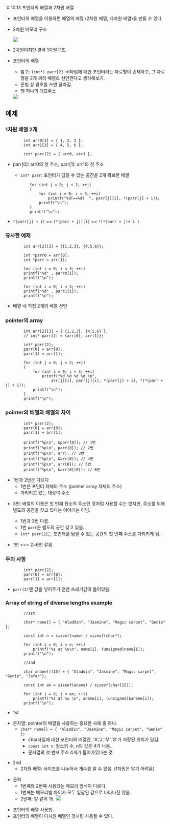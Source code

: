 `# 10.13 포인터의 배열과 2차원 배열

- 포인터의 배열을 이용하면 배열의 배열 (2차원 배열, 다차원 배열)을 만들 수 있다.

* 2차원 메모리 구조

  <img src="https://github.com/uber9ma/following_C/blob/master/images/chapter10/array19.png?raw=true">

- 2차원이지만 결국 1차원구조.
- 포인터의 배열

  - 참고: `(int*) parr[2]` int타입에 대한 포인터라는 자료형이 존재하고, 그 자료형을 2개 짜리 배열로 선언한다고 생각해보기.
  - 문법 상 괄호를 쓰면 달라짐.
  - 행 하나의 대표주소

  <img src="https://github.com/uber9ma/following_C/blob/master/images/chapter10/array20.png?raw=true">

## 예제

### 1차원 배열 2개

            int arr0[3] = { 1, 2, 3 };
            int arr1[3] = { 4, 5, 6 };

            int* parr[2] = { arr0, arr1 };

- parr[0]: arr0의 첫 주소, parr[1]: arr1의 첫 주소

  - `int* parr`: 포인터가 담길 수 있는 공간을 2개 확보한 배열

            for (int j = 0; j < 2; ++j)
            {
                for (int i = 0; i < 3; ++i)
                    printf("%d(==%d)  ", parr[j][i], *(parr[j] + i));
                printf("\n");
            }
            printf("\n");

* `*(parr[j] + i)` == `(*(parr + j))[i]` == `*(*(parr + j)+ i )`

### 유사한 예제

            int arr[2][3] = {{1,2,3}, {4,5,6}};

            int *parr0 = arr[0];
            int *parr = arr[1];

            for (int i = 0; i < 3; ++i)
            printf("%d" , parr0[i]);
            printf("\n");

            for (int i = 0; i < 3; ++i)
            printf("%d" , parr1[i]);
            printf("\n");

- 배열 내 직접 2개의 배열 선언

### pointer의 array

            int arr[2][3] = { {1,2,3}, {4,5,6} };
            // int* parr[2] = {arr[0], arr[1]};

            int* parr[2];
            parr[0] = arr[0];
            parr[1] = arr[1];

            for (int j = 0; j < 2; ++j)
            {
                for (int i = 0; i < 3; ++i)
                    printf("%d %d %d %d \n",
                        arr[j][i], parr[j][i], *(parr[j] + i), *(*(parr + j) + i));
                printf("\n");
            }
            printf("\n");

### pointer의 배열과 배열의 차이

            int* parr[2];
            parr[0] = arr[0];
            parr[1] = arr[1];

            printf("%p\n", &parr[0]); // 1번
            printf("%p\n", parr[0]); // 2번
            printf("%p\n", arr); // 3번
            printf("%p\n", &arr[0]); // 4번
            printf("%p\n", arr[0]); // 5번
            printf("%p\n", &arr[0][0]); // 6번

- 1번과 2번은 다르다
  - 1번은 포인터 자체의 주소 (pointer array 자체의 주소)
  - 가리키고 있는 대상의 주소

* 3번: 배열의 이름은 첫 번째 원소의 주소인 것처럼 사용할 수는 있지만, 주소를 위해 별도의 공간을 갖고 있다는 이야기는 아님.

  - 1번과 3번 다름.
  - 1번 `parr`은 별도의 공간 갖고 있음.
  - `int* parr[2]`는 포인터를 담을 수 있는 공간의 첫 번째 주소를 가리키게 됨.

* 1번 <=> 2~6번 같음

### 주의 사항

            int* parr[2];
            parr[0] = arr[0];
            parr[1] = arr[1];

- `parr[2]`엔 값을 넣어주기 전엔 쓰레기값이 들어있음.

### Array of string of diverse lengths example

            //1st

            char* name[] = { "Aladdin", "Jasmine", "Magic carpet", "Genie" };

            const int n = sizeof(name) / sizeof(char*);

            for (int i = 0; i < n; ++i)
                printf("%s at %u\n", name[i], (unsigned)name[i]);
            printf("\n");

            //2nd

            char aname[][15] = { "Aladdin", "Jasmine", "Magic carpet", "Genie", "Jafar"};

            const int an = sizeof(aname) / sizeof(char[15]);

            for (int i = 0; i < an; ++i)
                printf("%s at %u \n", aname[i], (unsigned)&aname[i]);
            printf("\n");

- 1st

* 문자열: pointer의 배열을 사용하는 중요한 사례 중 하나.
  - `char* name[] = { "Aladdin", "Jasmine", "Magic carpet", "Genie" };`
    - char타입에 대한 포인터의 배열엔, 'A','J','M','G'가 저장된 위치가 담김.
    - `const int n`: 원소의 수, n의 값은 4가 나옴.
    - 문자열의 첫 번째 주소 4개가 들어가있다는 것.

- 2nd
  - 2차원 배열: 사이즈를 나누어서 개수를 알 수 있음. (1차원은 알기 어려움)

* 출력
  - 1번째와 2번째 사용되는 메모리 방식이 다르다.
  - 1번째는 메모리별 차이가 모두 일괄된 값으로 나타나진 않음.
  - 2번째: 칼 같이 15.
    <img src="https://github.com/uber9ma/following_C/blob/master/images/chapter10/array21.png?raw=true">

- 포인터의 배열 사용법.
- 포인터의 배열이 다차원 배열인 것처럼 사용될 수 있다.
